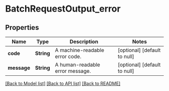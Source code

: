 # BatchRequestOutput_error
## Properties

| Name | Type | Description | Notes |
|------------ | ------------- | ------------- | -------------|
| **code** | **String** | A machine-readable error code. | [optional] [default to null] |
| **message** | **String** | A human-readable error message. | [optional] [default to null] |

[[Back to Model list]](../README.md#documentation-for-models) [[Back to API list]](../README.md#documentation-for-api-endpoints) [[Back to README]](../README.md)

